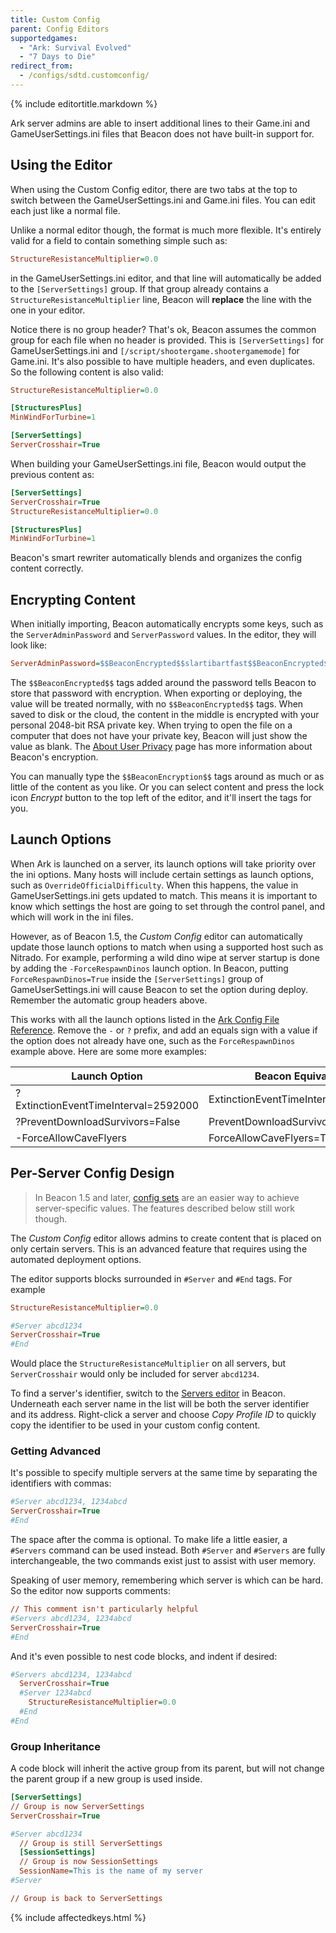 ```yaml
---
title: Custom Config
parent: Config Editors
supportedgames:
  - "Ark: Survival Evolved"
  - "7 Days to Die"
redirect_from:
  - /configs/sdtd.customconfig/
---
```

{% include editortitle.markdown %}

Ark server admins are able to insert additional lines to their Game.ini and GameUserSettings.ini files that Beacon does not have built-in support for.

## Using the Editor

When using the Custom Config editor, there are two tabs at the top to switch between the GameUserSettings.ini and Game.ini files. You can edit each just like a normal file.

Unlike a normal editor though, the format is much more flexible. It's entirely valid for a field to contain something simple such as:
```ini
StructureResistanceMultiplier=0.0
```
in the GameUserSettings.ini editor, and that line will automatically be added to the `[ServerSettings]` group. If that group already contains a `StructureResistanceMultiplier` line, Beacon will **replace** the line with the one in your editor.

Notice there is no group header? That's ok, Beacon assumes the common group for each file when no header is provided. This is `[ServerSettings]` for GameUserSettings.ini and `[/script/shootergame.shootergamemode]` for Game.ini. It's also possible to have multiple headers, and even duplicates. So the following content is also valid:
```ini
StructureResistanceMultiplier=0.0

[StructuresPlus]
MinWindForTurbine=1

[ServerSettings]
ServerCrosshair=True
```

When building your GameUserSettings.ini file, Beacon would output the previous content as:
```ini
[ServerSettings]
ServerCrosshair=True
StructureResistanceMultiplier=0.0

[StructuresPlus]
MinWindForTurbine=1
```

Beacon's smart rewriter automatically blends and organizes the config content correctly.

## Encrypting Content

When initially importing, Beacon automatically encrypts some keys, such as the `ServerAdminPassword` and `ServerPassword` values. In the editor, they will look like:
```ini
ServerAdminPassword=$$BeaconEncrypted$$slartibartfast$$BeaconEncrypted$$
```

The `$$BeaconEncrypted$$` tags added around the password tells Beacon to store that password with encryption. When exporting or deploying, the value will be treated normally, with no `$$BeaconEncrypted$$` tags. When saved to disk or the cloud, the content in the middle is encrypted with your personal 2048-bit RSA private key. When trying to open the file on a computer that does not have your private key, Beacon will just show the value as blank. The [About User Privacy](/accounts/privacy) page has more information about Beacon's encryption.

You can manually type the `$$BeaconEncryption$$` tags around as much or as little of the content as you like. Or you can select content and press the lock icon _Encrypt_ button to the top left of the editor, and it'll insert the tags for you.

## Launch Options

When Ark is launched on a server, its launch options will take priority over the ini options. Many hosts will include certain settings as launch options, such as `OverrideOfficialDifficulty`. When this happens, the value in GameUserSettings.ini gets updated to match. This means it is important to know which settings the host are going to set through the control panel, and which will work in the ini files.

However, as of Beacon 1.5, the _Custom Config_ editor can automatically update those launch options to match when using a supported host such as Nitrado. For example, performing a wild dino wipe at server startup is done by adding the `-ForceRespawnDinos` launch option. In Beacon, putting `ForceRespawnDinos=True` inside the `[ServerSettings]` group of GameUserSettings.ini will cause Beacon to set the option during deploy. Remember the automatic group headers above.

This works with all the launch options listed in the [Ark Config File Reference](https://ark.fandom.com/wiki/Server_configuration). Remove the `-` or `?` prefix, and add an equals sign with a value if the option does not already have one, such as the `ForceRespawnDinos` example above. Here are some more examples:

| Launch Option | Beacon Equivalent |
| -- | -- |
| ?ExtinctionEventTimeInterval=2592000 | ExtinctionEventTimeInterval=2592000 |
| ?PreventDownloadSurvivors=False | PreventDownloadSurvivors=False |
| -ForceAllowCaveFlyers | ForceAllowCaveFlyers=True |

## Per-Server Config Design

> In Beacon 1.5 and later, [config sets](/core/configsets) are an easier way to achieve server-specific values. The features described below still work though.

The _Custom Config_ editor allows admins to create content that is placed on only certain servers. This is an advanced feature that requires using the automated deployment options.

The editor supports blocks surrounded in `#Server` and `#End` tags. For example

```ini
StructureResistanceMultiplier=0.0

#Server abcd1234
ServerCrosshair=True
#End
```

Would place the `StructureResistanceMultiplier` on all servers, but `ServerCrosshair` would only be included for server `abcd1234`.

To find a server's identifier, switch to the [Servers editor](/configs/deployments/) in Beacon. Underneath each server name in the list will be both the server identifier and its address. Right-click a server and choose _Copy Profile ID_ to quickly copy the identifier to be used in your custom config content.

### Getting Advanced

It's possible to specify multiple servers at the same time by separating the identifiers with commas:

```ini
#Server abcd1234, 1234abcd
ServerCrosshair=True
#End
```

The space after the comma is optional. To make life a little easier, a `#Servers` command can be used instead. Both `#Server` and `#Servers` are fully interchangeable, the two commands exist just to assist with user memory.

Speaking of user memory, remembering which server is which can be hard. So the editor now supports comments:

```ini
// This comment isn't particularly helpful
#Servers abcd1234, 1234abcd
ServerCrosshair=True
#End
```

And it's even possible to nest code blocks, and indent if desired:

```ini
#Servers abcd1234, 1234abcd
  ServerCrosshair=True
  #Server 1234abcd
    StructureResistanceMultiplier=0.0
  #End
#End
```

### Group Inheritance

A code block will inherit the active group from its parent, but will not change the parent group if a new group is used inside.

```ini
[ServerSettings]
// Group is now ServerSettings
ServerCrosshair=True

#Server abcd1234
  // Group is still ServerSettings
  [SessionSettings]
  // Group is now SessionSettings
  SessionName=This is the name of my server
#Server

// Group is back to ServerSettings
```

{% include affectedkeys.html %}